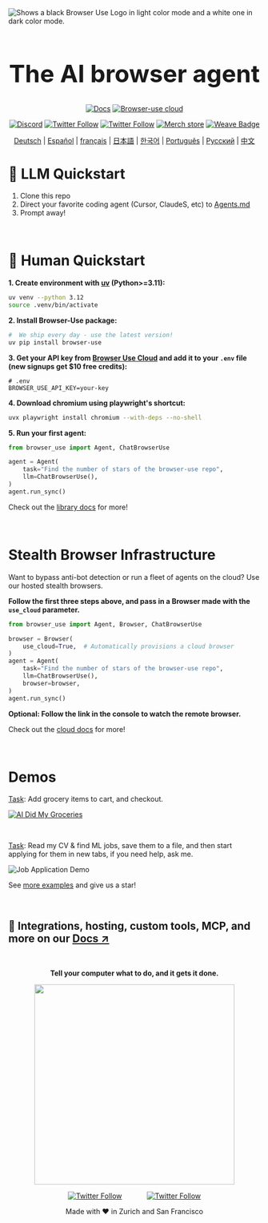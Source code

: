 <picture>
  <source media="(prefers-color-scheme: light)" srcset="https://github.com/user-attachments/assets/2ccdb752-22fb-41c7-8948-857fc1ad7e24"">
  <source media="(prefers-color-scheme: dark)" srcset="https://github.com/user-attachments/assets/774a46d5-27a0-490c-b7d0-e65fcbbfa358">
  <img alt="Shows a black Browser Use Logo in light color mode and a white one in dark color mode." src="https://github.com/user-attachments/assets/774a46d5-27a0-490c-b7d0-e65fcbbfa358"  width="full">
</picture>

<h1 align="center" style="font-size: 48px;">The AI browser agent</h1>


<div align="center">

[![Docs](https://img.shields.io/badge/Docs-📕-blue?style=for-the-badge)](https://docs.browser-use.com)
[![Browser-use cloud](https://img.shields.io/badge/Browser_Use_Cloud-☁️-blue?style=for-the-badge&logo=rocket&logoColor=white)](https://cloud.browser-use.com)

</div>

<div align="center">

[![Discord](https://img.shields.io/discord/1303749220842340412?color=7289DA&label=Discord&logo=discord&logoColor=white)](https://link.browser-use.com/discord)
[![Twitter Follow](https://img.shields.io/twitter/follow/Gregor?style=social)](https://x.com/intent/user?screen_name=gregpr07)
[![Twitter Follow](https://img.shields.io/twitter/follow/Magnus?style=social)](https://x.com/intent/user?screen_name=mamagnus00)
[![Merch store](https://img.shields.io/badge/Merch_store-👕-blue)](https://browsermerch.com)
[![Weave Badge](https://img.shields.io/endpoint?url=https%3A%2F%2Fapp.workweave.ai%2Fapi%2Frepository%2Fbadge%2Forg_T5Pvn3UBswTHIsN1dWS3voPg%2F881458615&labelColor=#EC6341)](https://app.workweave.ai/reports/repository/org_T5Pvn3UBswTHIsN1dWS3voPg/881458615)

</div>





<div align="center">

<!-- Keep these links. Translations will automatically update with the README. -->
[Deutsch](https://www.readme-i18n.com/browser-use/browser-use?lang=de) |
[Español](https://www.readme-i18n.com/browser-use/browser-use?lang=es) |
[français](https://www.readme-i18n.com/browser-use/browser-use?lang=fr) |
[日本語](https://www.readme-i18n.com/browser-use/browser-use?lang=ja) |
[한국어](https://www.readme-i18n.com/browser-use/browser-use?lang=ko) |
[Português](https://www.readme-i18n.com/browser-use/browser-use?lang=pt) |
[Русский](https://www.readme-i18n.com/browser-use/browser-use?lang=ru) |
[中文](https://www.readme-i18n.com/browser-use/browser-use?lang=zh)

</div>

# 🤖 LLM Quickstart

1. Clone this repo
2. Direct your favorite coding agent (Cursor, ClaudeS, etc) to [Agents.md](https://docs.browser-use.com/llms-full.txt)
3. Prompt away!

<br/>

# 👋 Human Quickstart

**1. Create environment with [uv](https://docs.astral.sh/uv/) (Python>=3.11):**
```bash
uv venv --python 3.12
source .venv/bin/activate
```

**2. Install Browser-Use package:**
```bash
#  We ship every day - use the latest version!
uv pip install browser-use
```

**3. Get your API key from [Browser Use Cloud](https://cloud.browser-use.com/dashboard/api) and add it to your `.env` file (new signups get $10 free credits):**
```
# .env
BROWSER_USE_API_KEY=your-key
```

**4. Download chromium using playwright's shortcut:**
```bash
uvx playwright install chromium --with-deps --no-shell
```

**5. Run your first agent:**
```python
from browser_use import Agent, ChatBrowserUse

agent = Agent(
    task="Find the number of stars of the browser-use repo",
    llm=ChatBrowserUse(),
)
agent.run_sync()
```

Check out the [library docs](https://docs.browser-use.com) for more!

<br/>

# Stealth Browser Infrastructure

Want to bypass anti-bot detection or run a fleet of agents on the cloud? Use our hosted stealth browsers.

**Follow the first three steps above, and pass in a Browser made with the `use_cloud` parameter.**
```python
from browser_use import Agent, Browser, ChatBrowserUse

browser = Browser(
    use_cloud=True,  # Automatically provisions a cloud browser
)
agent = Agent(
    task="Find the number of stars of the browser-use repo",
    llm=ChatBrowserUse(),
    browser=browser,
)
agent.run_sync()
```

**Optional: Follow the link in the console to watch the remote browser.**

Check out the [cloud docs](https://docs.cloud.browser-use.com) for more!

<br/>

# Demos

[Task](https://github.com/browser-use/browser-use/blob/main/examples/use-cases/shopping.py): Add grocery items to cart, and checkout.

[![AI Did My Groceries](https://github.com/user-attachments/assets/a0ffd23d-9a11-4368-8893-b092703abc14)](https://www.youtube.com/watch?v=L2Ya9PYNns8)

<br/>


[Task](https://github.com/browser-use/browser-use/blob/main/examples/use-cases/find_and_apply_to_jobs.py): Read my CV & find ML jobs, save them to a file, and then start applying for them in new tabs, if you need help, ask me.

![Job Application Demo](https://github.com/user-attachments/assets/57865ee6-6004-49d5-b2c2-6dff39ec2ba9)

See [more examples](https://docs.browser-use.com/examples) and give us a star!

<br/>

## 📖 Integrations, hosting, custom tools, MCP, and more on our [Docs ↗](https://docs.browser-use.com)

<br/>

<div align="center">
  
**Tell your computer what to do, and it gets it done.**

<img src="https://github.com/user-attachments/assets/06fa3078-8461-4560-b434-445510c1766f" width="400"/>

[![Twitter Follow](https://img.shields.io/twitter/follow/Magnus?style=social)](https://x.com/intent/user?screen_name=mamagnus00)
&emsp;&emsp;&emsp;
[![Twitter Follow](https://img.shields.io/twitter/follow/Gregor?style=social)](https://x.com/intent/user?screen_name=gregpr07)

</div>

<div align="center"> Made with ❤️ in Zurich and San Francisco </div>